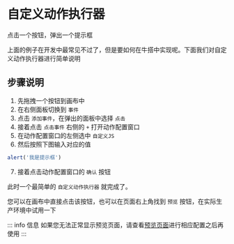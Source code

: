 # 自定义动作执行器

点击一个按钮，弹出一个提示框

上面的例子在开发中最常见不过了，但是要如何在牛搭中实现呢。下面我们对自定义动作执行器进行简单说明

## 步骤说明

1. 先拖拽一个按钮到画布中
2. 在右侧面板切换到 `事件`
   <zoom-img src='https://tva1.sinaimg.cn/large/008d89Swgy1h5eqscgpxrj30b5069wf8.jpg' />
3. 点击 `添加事件`，在弹出的面板中选择 `点击`
4. 接着点击 `点击事件` 右侧的 `+` 打开动作配置窗口
   <zoom-img src='https://tva1.sinaimg.cn/large/008d89Swgy1h5equit3wij30bm0600t2.jpg' />
5. 在动作配置窗口的左侧选中 `自定义JS`
   <zoom-img src='https://tva1.sinaimg.cn/large/008d89Swgy1h5eqwg04lbj30rb0hc78u.jpg' />
6. 然后按照下图输入对应的值
   <zoom-img src='https://tva1.sinaimg.cn/large/008d89Swgy1h5eqxuceg1j30hz03s74h.jpg' />

```js
alert('我是提示框')
```

7. 接着点击动作配置窗口的 `确认` 按钮

此时一个最简单的 `自定义动作执行器` 就完成了。

您可以在画布中直接点击该按钮，也可以在页面右上角找到 `预览` 按钮，在实际生产环境中试用一下

::: info 信息
如果您无法正常显示预览页面，请查看[预览页面](preview)进行相应配置之后再使用
:::

